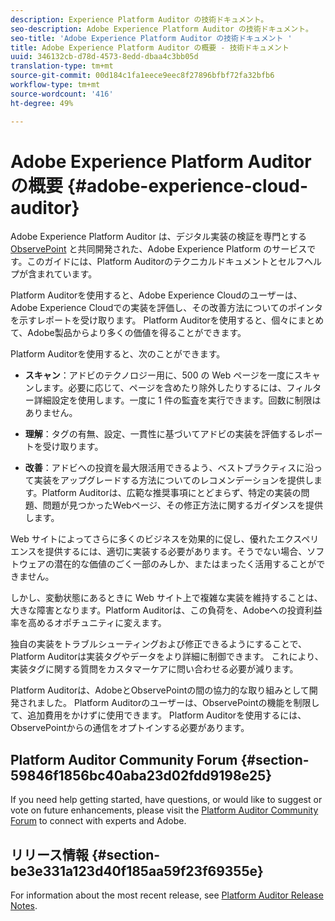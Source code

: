 ```yaml
---
description: Experience Platform Auditor の技術ドキュメント。
seo-description: Adobe Experience Platform Auditor の技術ドキュメント。
seo-title: 'Adobe Experience Platform Auditor の技術ドキュメント '
title: Adobe Experience Platform Auditor の概要 - 技術ドキュメント
uuid: 346132cb-d78d-4573-8edd-dbaa4c3bb05d
translation-type: tm+mt
source-git-commit: 00d184c1fa1eece9eec8f27896bfbf72fa32bfb6
workflow-type: tm+mt
source-wordcount: '416'
ht-degree: 49%

---
```



# Adobe Experience Platform Auditor の概要 {#adobe-experience-cloud-auditor}

Adobe Experience Platform Auditor は、デジタル実装の検証を専門とする [ObservePoint](https://www.observepoint.com/) と共同開発された、Adobe Experience Platform のサービスです。このガイドには、Platform Auditorのテクニカルドキュメントとセルフヘルプが含まれています。

Platform Auditorを使用すると、Adobe Experience Cloudのユーザーは、Adobe Experience Cloudでの実装を評価し、その改善方法についてのポインタを示すレポートを受け取ります。 Platform Auditorを使用すると、個々にまとめて、Adobe製品からより多くの価値を得ることができます。

Platform Auditorを使用すると、次のことができます。

* **スキャン**：アドビのテクノロジー用に、500 の Web ページを一度にスキャンします。必要に応じて、ページを含めたり除外したりするには、フィルター詳細設定を使用します。一度に 1 件の監査を実行できます。回数に制限はありません。

* **理解**：タグの有無、設定、一貫性に基づいてアドビの実装を評価するレポートを受け取ります。

* **改善**：アドビへの投資を最大限活用できるよう、ベストプラクティスに沿って実装をアップグレードする方法についてのレコメンデーションを提供します。Platform Auditorは、広範な推奨事項にとどまらず、特定の実装の問題、問題が見つかったWebページ、その修正方法に関するガイダンスを提供します。

Web サイトによってさらに多くのビジネスを効果的に促し、優れたエクスペリエンスを提供するには、適切に実装する必要があります。そうでない場合、ソフトウェアの潜在的な価値のごく一部のみしか、またはまったく活用することができません。

しかし、変動状態にあるときに Web サイト上で複雑な実装を維持することは、大きな障害となります。Platform Auditorは、この負荷を、Adobeへの投資利益率を高めるオポチュニティに変えます。

独自の実装をトラブルシューティングおよび修正できるようにすることで、Platform Auditorは実装タグやデータをより詳細に制御できます。 これにより、実装タグに関する質問をカスタマーケアに問い合わせる必要が減ります。

Platform Auditorは、AdobeとObservePointの間の協力的な取り組みとして開発されました。 Platform Auditorのユーザーは、ObservePointの機能を制限して、追加費用をかけずに使用できます。 Platform Auditorを使用するには、ObservePointからの通信をオプトインする必要があります。

## Platform Auditor Community Forum {#section-59846f1856bc40aba23d02fdd9198e25}

If you need help getting started, have questions, or would like to suggest or vote on future enhancements, please visit the [Platform Auditor Community Forum](https://forums.adobe.com/community/experience-cloud/platform/core-services/activation-service/auditor) to connect with experts and Adobe.

## リリース情報 {#section-be3e331a123d40f185aa59f23f69355e}

For information about the most recent release, see [Platform Auditor Release Notes](release-notes.md).
